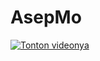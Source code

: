 # AsepMo

[![Tonton videonya](https://img.youtube.com/vi/_5tFXJQIzi4/0.jpg)](https://www.youtube.com/watch?v=_5tFXJQIzi4)
